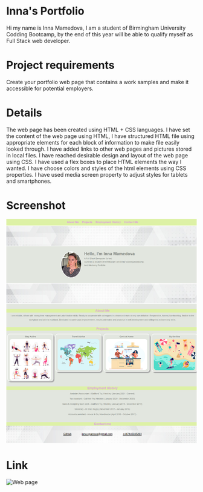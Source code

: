 # Inna's Portfolio

Hi my name is Inna Mamedova, I am a student of Birmingham University Codding Bootcamp, by the end of this year will be able to qualify myself as Full Stack web developer.


# Project requirements
 Create your portfolio web page that contains a work samples and make it accessible for potential employers.


# Details

The web page has been created using HTML + CSS languages.
I have set the content of the web page using HTML, I have structured HTML file using appropriate elements for each block of information to make file easily looked through.
I have added links to other web pages and pictures stored in local files.
I have reached desirable design and layout of the web page using CSS. I have used a flex boxes to place HTML elements the way I wanted. I have choose colors and styles of the html elements using CSS properties. I have used media screen property to adjust styles for tablets and smartphones.


# Screenshot

![Preview image](./assets/images/screenshot.png)


# Link

![Web page](https://inna1201.github.io/Inna-s-Portfolio-Challenge-2-/)
